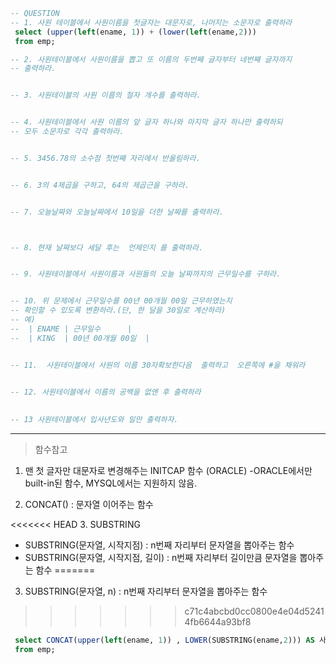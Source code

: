 ```sql
-- QUESTION
-- 1. 사원 테이블에서 사원이름을 첫글자는 대문자로, 나머지는 소문자로 출력하라
 select (upper(left(ename, 1)) + (lower(left(ename,2)))
 from emp;

-- 2. 사원테이블에서 사원이름을 뽑고 또 이름의 두번째 글자부터 네번째 글자까지
-- 출력하라.


-- 3. 사원테이블의 사원 이름의 철자 개수를 출력하라.


-- 4. 사원테이블에서 사원 이름의 앞 글자 하나와 마지막 글자 하나만 출력하되 
-- 모두 소문자로 각각 출력하라.


-- 5. 3456.78의 소수점 첫번째 자리에서 반올림하라.


-- 6. 3의 4제곱을 구하고, 64의 제곱근을 구하라.


-- 7. 오늘날짜와 오늘날짜에서 10일을 더한 날짜를 출력하라.



-- 8. 현재 날짜보다 세달 후는  언제인지 를 출력하라.


-- 9. 사원테이블에서 사원이름과 사원들의 오늘 날짜까지의 근무일수를 구하라.


-- 10. 위 문제에서 근무일수를 00년 00개월 00일 근무하였는지
-- 확인할 수 있도록 변환하라.(단, 한 달을 30일로 계산하라)
-- 예)
--  | ENAME	| 근무일수		|
--  | KING	| 00년 00개월 00일	|


-- 11.  사원테이블에서 사원의 이름 30자확보한다음  출력하고  오른쪽에 #을 채워라


-- 12. 사원테이블에서 이름의 공백을 없앤 후 출력하라
   
      
-- 13 사원테이블에서 입사년도와 일만 출력하자. 
```

---


> 함수참고
1. 맨 첫 글자만 대문자로 변경해주는 INITCAP 함수 (ORACLE)
-ORACLE에서만 built-in된 함수, MYSQL에서는 지원하지 않음.

2. CONCAT() : 문자열 이어주는 함수
   
<<<<<<< HEAD
3. SUBSTRING
- SUBSTRING(문자열, 시작지점) : n번째 자리부터 문자열을 뽑아주는 함수
- SUBSTRING(문자열, 시작지점, 길이) : n번째 자리부터 길이만큼 문자열을 뽑아주는 함수
=======
3. SUBSTRING(문자열, n) : n번째 자리부터 문자열을 뽑아주는 함수
>>>>>>> c71c4abcbd0cc0800e4e04d52414fb6644a93bf8

```SQL
 select CONCAT(upper(left(ename, 1)) , LOWER(SUBSTRING(ename,2))) AS 사원이름
 from emp;
```

